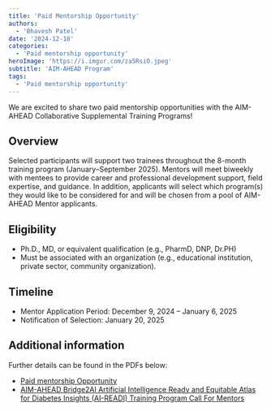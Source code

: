 ```yaml
---
title: 'Paid Mentorship Opportunity'
authors:
  - 'Bhavesh Patel'
date: '2024-12-18'
categories:
  - 'Paid mentorship opportunity'
heroImage: 'https://i.imgur.com/za5RsiO.jpeg'
subtitle: 'AIM-AHEAD Program'
tags:
  - 'Paid mentorship opportunity'
---
```


We are excited to share two paid mentorship opportunities with the AIM-AHEAD Collaborative Supplemental Training Programs!

## Overview
Selected participants will support two trainees throughout the 8-month training program (January–September 2025). Mentors will meet biweekly with mentees to provide career and professional development support, field expertise, and guidance.
In addition, applicants will select which program(s) they would like to be considered for and will be chosen from a pool of AIM-AHEAD Mentor applicants.

## Eligibility
- Ph.D., MD, or equivalent qualification (e.g., PharmD, DNP, Dr.PH)
- Must be associated with an organization (e.g., educational institution, private sector, community organization).

## Timeline
- Mentor Application Period: December 9, 2024 – January 6, 2025
- Notification of Selection: January 20, 2025

## Additional information 
Further details can be found in the PDFs below:

- [Paid mentorship Opportunity](/assets/pdf/AIM-AHEAD-Call-for-Mentors.pdf)
- [AIM-AHEAD Bridge2AI Artificial Intelligence Ready and Equitable Atlas for Diabetes Insights (AI-READI) Training Program Call For Mentors](/assets/pdf/AIM-AHEAD-Call-for-Mentors.pdf)
